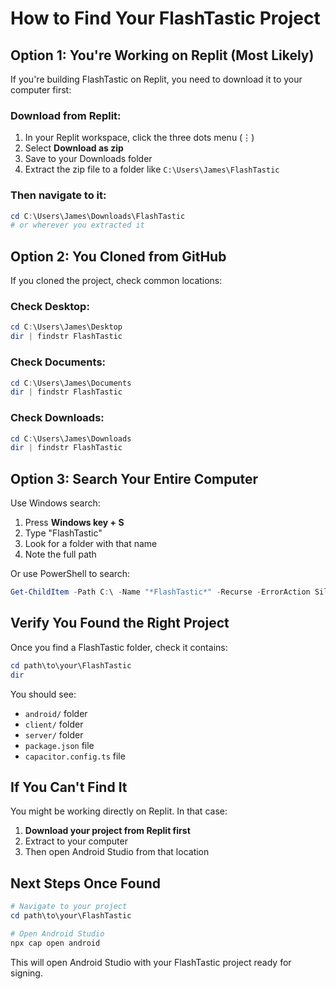 # How to Find Your FlashTastic Project

## Option 1: You're Working on Replit (Most Likely)

If you're building FlashTastic on Replit, you need to download it to your computer first:

### Download from Replit:
1. In your Replit workspace, click the three dots menu (⋮)
2. Select **Download as zip**
3. Save to your Downloads folder
4. Extract the zip file to a folder like `C:\Users\James\FlashTastic`

### Then navigate to it:
```powershell
cd C:\Users\James\Downloads\FlashTastic
# or wherever you extracted it
```

## Option 2: You Cloned from GitHub

If you cloned the project, check common locations:

### Check Desktop:
```powershell
cd C:\Users\James\Desktop
dir | findstr FlashTastic
```

### Check Documents:
```powershell
cd C:\Users\James\Documents
dir | findstr FlashTastic
```

### Check Downloads:
```powershell
cd C:\Users\James\Downloads
dir | findstr FlashTastic
```

## Option 3: Search Your Entire Computer

Use Windows search:
1. Press **Windows key + S**
2. Type "FlashTastic"
3. Look for a folder with that name
4. Note the full path

Or use PowerShell to search:
```powershell
Get-ChildItem -Path C:\ -Name "*FlashTastic*" -Recurse -ErrorAction SilentlyContinue
```

## Verify You Found the Right Project

Once you find a FlashTastic folder, check it contains:
```powershell
cd path\to\your\FlashTastic
dir
```

You should see:
- `android/` folder
- `client/` folder  
- `server/` folder
- `package.json` file
- `capacitor.config.ts` file

## If You Can't Find It

You might be working directly on Replit. In that case:

1. **Download your project from Replit first**
2. Extract to your computer
3. Then open Android Studio from that location

## Next Steps Once Found

```powershell
# Navigate to your project
cd path\to\your\FlashTastic

# Open Android Studio
npx cap open android
```

This will open Android Studio with your FlashTastic project ready for signing.